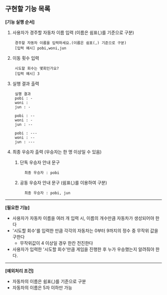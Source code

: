 ## 구현할 기능 목록
**[기능 실행 순서]**
1. 사용자가 경주할 자동차 이름 입력 (이름은 쉼표(,)를 기준으로 구분)

        경주할 자동차 이름을 입력하세요.(이름은 쉼표(,) 기준으로 구분)
        [입력 예시] pobi,woni,jun

2. 이동 횟수 입력

        시도할 회수는 몇회인가요?
        [입력 예시] 3

3. 실행 결과 출력

        실행 결과
        pobi : -
        woni : 
        jun : -

        pobi : --
        woni : -
        jun : --

        pobi : ---
        woni : --
        jun : ---

4. 최종 우승자 출력 (우승자는 한 명 이상일 수 있음)
    1. 단독 우승자 안내 문구

             최종 우승자 : pobi
   2. 공동 우승자 안내 문구 (쉼표(,)를 이용하여 구분)

            최종 우승자 : pobi, jun

---
**[필요한 기능]**
- 사용자가 자동차 이름을 여러 개 입력 시, 이름의 개수만큼 자동차가 생성되어야 한다
- '시도할 회수'를 입력한 만큼 각각의 자동차는 0부터 9까지의 정수 중 무작위 값을 구한다
  - 무작위값이 4 이상일 경우 한칸 전진한다
- 사용자가 입력한 '시도할 회수'만큼 게임을 진행한 후 누가 우승했는지 알려줘야 한다.


---
**[예외처리 조건]**
- 자동차의 이름은 쉼표(,)를 기준으로 구분
- 자동차의 이름은 5자 이하만 가능

